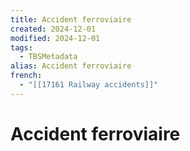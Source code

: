 ```yaml
---
title: Accident ferroviaire
created: 2024-12-01
modified: 2024-12-01
tags:
  - TBSMetadata
alias: Accident ferroviaire
french:
  - "[[17161 Railway accidents]]"
---
```

# Accident ferroviaire
